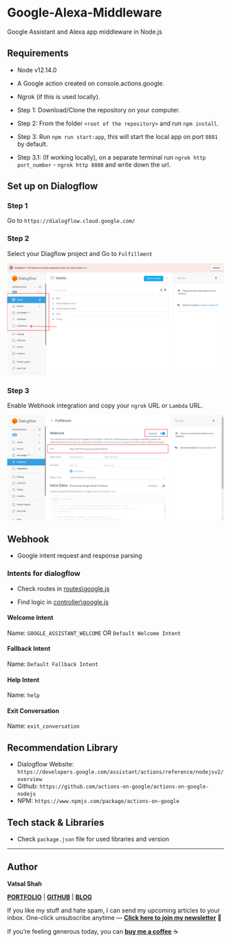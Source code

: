 # Google-Alexa-Middleware

Google Assistant and Alexa app middleware in Node.js

## Requirements

* Node v12.14.0
* A Google action created on console.actions.google.
* Ngrok (if this is used locally).

* Step 1: Download/Clone the repository on your computer.
* Step 2: From the folder `<root of the repository>` and run `npm install`.
* Step 3: Run `npm run start:app`, this will start the local app on port `8081` by default.
* Step 3.1: (If working locally), on a separate terminal run `ngrok http port_number` - `ngrok http 8080` and write down the url.

## Set up on Dialogflow

### Step 1

Go to `https://dialogflow.cloud.google.com/`

### Step 2

Select your Diagflow project and Go to `Fulfillment`

![Fulfillment Option](./assets/fulfillment.png)

### Step 3

Enable Webhook integration and copy your `ngrok` URL or `Lambda` URL.

![Enable Webhook](./assets/enable-webhook.png)

## Webhook

- Google intent request and response parsing

### Intents for dialogflow

- Check routes in [routes\google.js](https://github.com/vatsal2210/Google-Alexa-Middleware/blob/master/routes/google.js) 
  
- Find logic in [controller\google.js](https://github.com/vatsal2210/Google-Alexa-Middleware/blob/master/controller/google.js)

#### Welcome Intent

Name: `GOOGLE_ASSISTANT_WELCOME` OR `Default Welcome Intent`

#### Fallback Intent

Name: `Default Fallback Intent`

#### Help Intent

Name: `help`

#### Exit Conversation 

Name: `exit_conversation`

## Recommendation Library

- Dialogflow Website: `https://developers.google.com/assistant/actions/reference/nodejsv2/overview`
- Github: `https://github.com/actions-on-google/actions-on-google-nodejs`
- NPM: `https://www.npmjs.com/package/actions-on-google`

## Tech stack & Libraries

- Check `package.json` file for used libraries and version

<hr/>

## Author

**Vatsal Shah**

[**PORTFOLIO**](https://vatsalshah.in) | [**GITHUB**](https://github.com/vatsal2210) | [**BLOG**](https://vatsalshah.in/blog)

If you like my stuff and hate spam, I can send my upcoming articles to your inbox. One-click unsubscribe anytime — [**Click here to join my newsletter**](https://vatsalshah.substack.com/subscribe) 💌

If you’re feeling generous today, you can [**buy me a coffee**](https://www.buymeacoffee.com/vatsalshah) ☕
